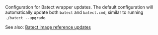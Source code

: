 Configuration for Batect wrapper updates.
The default configuration will automatically update both `batect` and `batect.cmd`, similar to running `./batect --upgrade`.

See also: [Batect image reference updates](../batect/index.md)
